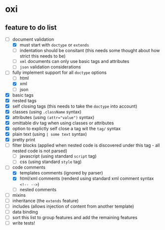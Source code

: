 # oxi

## feature to do list

  - [ ] document validation
    - [x] must start with ```doctype``` or ```extends```
    - [ ] indentation should be consitant (this needs some thought about how strict this needs to be)
    - [ ] ```xml``` documents can only use basic tags and attributes
    - [ ] ```json``` validation considerations
  - [ ] fully implement support for all ```doctype``` options
     - [ ] html
     - [x] xml
     - [ ] json
  - [x] basic tags
  - [x] nested tags
  - [x] self closing tags (this needs to take the ```doctype``` into account)
  - [x] classes (using ```.className``` syntax)
  - [x] attributes (using ```(attr="value")``` syntax)
  - [x] omittable div tag when using classes or attributes
  - [x] option to explictly self close a tag wit the ```tag/``` syntax
  - [x] plain text (using ```| some text``` syntax)
  - [x] pretty print
  - [ ] filter blocks (applied when nested code is discovered under this tag - all nested code is not parsed)
     - [ ] javascript (using standard ```script``` tag)
     - [ ] css (using standard ```style``` tag)
  - [ ] code comments
     - [x] templates comments (ignored by parser)
     - [x] html/xml comments (renderd using standard xml comment syntax ```<!-- -->```)
     - [ ] nested comments
  - [ ] mixins
  - [ ] inheritance (the ```extends``` feature)
  - [ ] includes (allows injection of content from another template)
  - [ ] data binding
  - [ ] sort this list to group features and add the remaining features
  - [ ] write tests!
